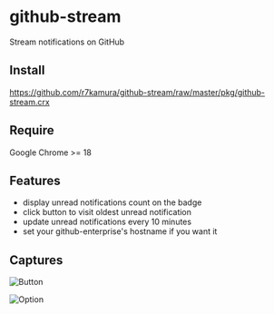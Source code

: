 # github-stream
Stream notifications on GitHub

## Install
https://github.com/r7kamura/github-stream/raw/master/pkg/github-stream.crx

## Require
Google Chrome >= 18

## Features

* display unread notifications count on the badge
* click button to visit oldest unread notification
* update unread notifications every 10 minutes
* set your github-enterprise's hostname if you want it


## Captures
![Button](http://dl.dropbox.com/u/5978869/image/20120611_015637.png)

![Option](http://dl.dropbox.com/u/5978869/image/20120611_151016.png)
